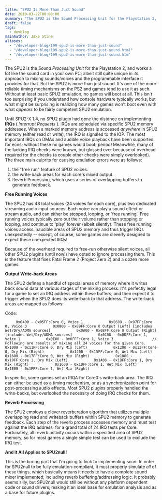 ```yaml
---
title: "SPU2 Is More Than Just Sound"
date: 2010-03-22T00:00:00
summary: "The SPU2 is the Sound Processing Unit for the Playstation 2, and works a lot like the sound card in your own PC"
draft: false
tags:
  - devblog
mainAuthor: Jake Stine
aliases:
  - "/developer-blog/199-spu2-is-more-than-just-sound"
  - "/developer-blog/199-spu2-is-more-than-just-sound.html"
  - "/developer-blog/199-spu2-is-more-than-just-sound.htm"
---
```


The SPU2 is the *Sound Processing Unit* for the Playstation 2, and works
a lot like the sound card in your own PC; albeit still quite unique in
its approach to mixing sounds/voices and the programmable interface it
provides for that. But the SPU2 is more than just sound. It's one of the
more reliable timing mechanisms on the PS2 and games tend to use it as
such. Without at least basic SPU2 emulation, no games will boot at all.
This isn't too surprising if you understand how console hardware
typically works, but what might be surprising is realizing how many
games won't boot even with what *appears* to be fairly competent SPU2
emulation.

Until SPU2-X 1.4, no SPU2 plugin had gone the distance on implementing
**IRQs** ( *Interrupt Requests* ). IRQs are scheduled via specific SPU2
memory addresses. When a marked memory address is accessed *anywhere* in
SPU2 memory (either read or write), the IRQ is signaled to the IOP. The
most important IRQs on DMAs and audible voice playback have been
supported for eons; without these no games would boot, period!
Meanwhile, many of the lacking IRQ checks were known, but glossed over
because of overhead required for the checks (a couple other checks were
simply overlooked). The three main culprits for causing emulation errors
were as follows:

1) the "free run" feature of SPU2 voices.
2) the write-back areas for each core's mixed output.
3) Reverb Processing, which uses a series of overlapping buffers to
generate feedback.

**Free Running Voices**

The SPU2 has 48 total voices (24 voices for each core), plus two
dedicated streaming audio input sources. Each voice can play a sound
effect or stream audio, and can either be stopped, looping, or 'free
running.' Free running voices typically zero out their volume rather
than stopping or looping, and continue to 'play' forever (albeit
silently). These free running voices access inaudible areas of SPU2
memory and thus trigger IRQs unexpectedly -- except, of course, some
games are cleverly designed to expect these unexpected IRQs!

Because of the overhead required to free-run otherwise silent voices,
all other SPU2 plugins (until now!) have opted to ignore processing
them. This is the feature that fixes Fatal Frame 2 (Project Zero 2) and
a dozen more games.

**Output Write-back Areas**

The SPU2 defines a handful of special areas of memory where it writes
back sound data at various stages of the mixing process. It's perfectly
legal for a game to set an IRQ address within these buffers, and then
expect it to trigger when the SPU2 does its write-back to that address.
The write-back areas are mapped as follows:

<!-- TODO legacy -->

<div class="codeblock">

<div class="title">

Code:

</div>

<div class="body" dir="ltr">

`      0x0400 - 0x05FF:Core 0, Voice 1            0x0600 - 0x07FF:Core 0, Voice 3            0x0800 - 0x09FF:Core 0 Output (Left) [includes Wet/Dry/ADMA sources]            0x0A00 - 0x0BFF:Core 0 Output (Right) [includes Wet/Dry/ADMA sources]            0x0C00 - 0x0DFF:Core 1, Voice 1            0x0E00 - 0x0FFF:Core 1, Voice 3                  // Following are results of mixing all 24 voices for the given Core.                  0x1000 - 0x11FF:Core 0, Dry Mix (Left)            0x1200 - 0x13FF:Core 0, Dry Mix (Right)            0x1400 - 0x15FF:Core 0, Wet Mix (Left)            0x1600 - 0x17FF:Core 0, Wet Mix (Right)            0x1800 - 0x19FF:Core 1, Dry Mix (Left)            0x1A00 - 0x1BFF:Core 1, Dry Mix (Right)            0x1C00 - 0x1DFF:Core 1, Wet Mix (Left)            0x1E00 - 0x1FFF:Core 1, Wet Mix (Right)     `

</div>

</div>


In specific, some games set an IRQA for Core0's write-back area. The IRQ
can either be used as a timing mechanism, or as a synchronization point
for post-processing audio effects. Most SPU2 plugins properly handled
the write-backs, but overlooked the necessity of doing IRQ checks for
them.

**Reverb Processing**

The SPU2 employs a clever reverberation algorithm that utilizes multiple
overlapping read and writeback buffers within SPU2 memory to generate
feedback. Each step of the reverb process accesses memory and must test
against the IRQ address; for a grand total of 24 IRQ tests per Core.
Fortunately, all reverb activity occurs within a specified area of SPU2
memory, so for most games a single simple test can be used to exclude
the IRQ test.


**And It All Applies to SPU2null!**

This is the boring part that I'm going to look to implementing soon: In
order for SPU2null to be fully emulation-compliant, it must properly
simulate *all* of these things, which basically means it needs to have a
complete sound mixer implemented; including reverb buffering/addressing
logic. It probably seems silly, but SPU2null would still be without any
platform dependent code or sound drivers, making it an ideal base for
emulation analysis and as a base for future plugins.
